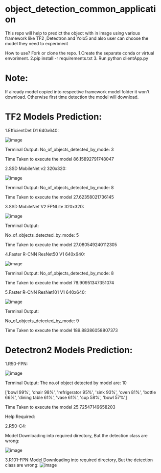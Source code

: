 # object_detection_common_application
This repo will help to predict the object with in image using various framework like TF2 ,Detectron and Yolo5 and also user can choose the model they need to experiment

How to use?
Fork or clone the repo.
1.Create the separate conda or virtual envoriment.
2.pip install -r requirements.txt
3. Run 
python clientApp.py

Note:
=====
If already model copied into respective framework model folder it won't download. Otherwise first time detection the model will download.


TF2 Models Prediction:
======================

1.EfficientDet D1 640x640:

![image](https://user-images.githubusercontent.com/46878296/164758742-5e808d35-442a-4ebd-a4c8-1f032df18e2b.png)


Terminal Output:
No_of_objects_detected_by_mode: 3

Time Taken to execute the model 86.15892791748047

2.SSD MobileNet v2 320x320:

![image](https://user-images.githubusercontent.com/46878296/164757670-ec0364b8-4fe7-4506-a6ca-87fd154aa94c.png)

Terminal Output:
No_of_objects_detected_by_mode: 8

Time Taken to execute the model 27.62358021736145

3.SSD MobileNet V2 FPNLite 320x320:

![image](https://user-images.githubusercontent.com/46878296/164757303-3199f50c-e6a1-42b6-b9bd-b22a33c48c81.png)

Terminal Output:

No_of_objects_detected_by_mode: 5

Time Taken to execute the model 27.080549240112305

4.Faster R-CNN ResNet50 V1 640x640:

![image](https://user-images.githubusercontent.com/46878296/164757107-2878826d-c2b9-4150-b755-d98740796b82.png)

Terminal Output:
No_of_objects_detected_by_mode: 8

Time Taken to execute the model 78.90951347351074

5.Faster R-CNN ResNet101 V1 640x640:

![image](https://user-images.githubusercontent.com/46878296/164756209-6f7d3d2e-862a-4086-8154-55f3052d2dbb.png)

Terminal Output:

No_of_objects_detected_by_mode: 9

Time Taken to execute the model 189.88386058807373

Detectron2 Models Prediction:
============================
1.R50-FPN:


![image](https://user-images.githubusercontent.com/46878296/164746614-c3355f00-0b76-44ba-b1db-48a101f04e83.png)

Terminal Output:
The no.of object detected by model are: 10

['bowl 99%', 'chair 98%', 'refrigerator 95%', 'sink 93%', 'oven 81%', 'bottle 66%', 'dining table 61%', 'vase 61%', 'cup 58%', 'bowl 57%']

Time Taken to execute the model 25.72547149658203

Help Required:

2.R50-C4:

Model Downloading into required directory, But the detection class are wrong:

![image](https://user-images.githubusercontent.com/46878296/164747149-813f1dfb-ab8f-4513-b00f-83199917381d.png)


3.R101-FPN
Model Downloading into required directory, But the detection class are wrong:
![image](https://user-images.githubusercontent.com/46878296/164753697-dc0b9b48-19bf-4451-bbe2-71d786a3bb8c.png)
